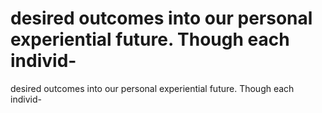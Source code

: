 # desired outcomes into our personal experiential future. Though each individ-

desired outcomes into our personal experiential future. Though each individ-